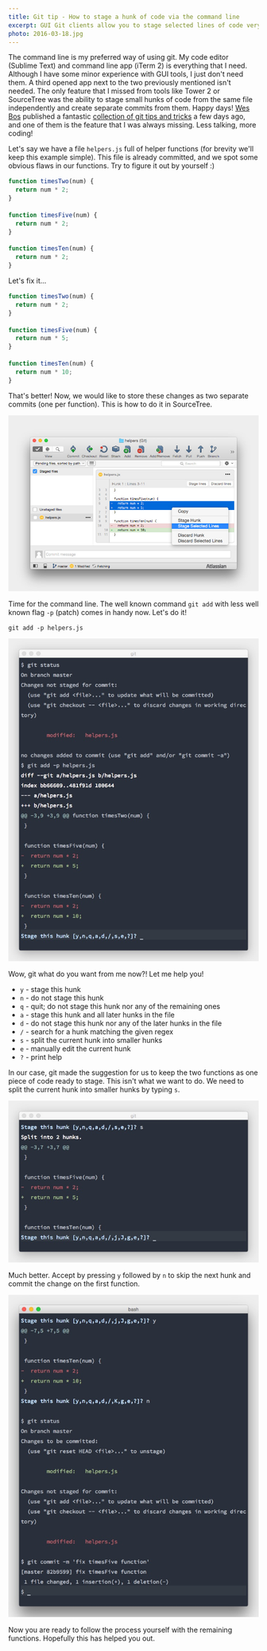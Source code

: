 ```yaml
---
title: Git tip - How to stage a hunk of code via the command line
excerpt: GUI Git clients allow you to stage selected lines of code very easily. You may not know that but doing this in the command line isn't much more difficult.
photo: 2016-03-18.jpg
---
```


The command line is my preferred way of using git. My code editor (Sublime Text) and command line app (iTerm 2) is everything that I need. Although I have some minor experience with GUI tools, I just don't need them. A third opened app next to the two previously mentioned isn't needed. The only feature that I missed from tools like Tower 2 or SourceTree was the ability to stage small hunks of code from the same file independently and create separate commits from them. Happy days! [Wes Bos](https://twitter.com/wesbos) published a fantastic [collection of git tips and tricks](http://wesbos.com/git-hot-tips/) a few days ago, and one of them is the feature that I was always missing. Less talking, more coding!

Let's say we have a file `helpers.js` full of helper functions (for brevity we'll keep this example simple). This file is already committed, and we spot some obvious flaws in our functions. Try to figure it out by yourself :)

```js
function timesTwo(num) {
  return num * 2;
}

function timesFive(num) {
  return num * 2;
}

function timesTen(num) {
  return num * 2;
}
```

Let's fix it...

```js
function timesTwo(num) {
  return num * 2;
}

function timesFive(num) {
  return num * 5;
}

function timesTen(num) {
  return num * 10;
}

```

That's better! Now, we would like to store these changes as two separate commits (one per function). This is how to do it in SourceTree.

![Staging a hunk of code in SourceTree](/photos/2016-03-18-1.jpg)

Time for the command line. The well known command `git add` with less well known flag `-p` (patch) comes in handy now. Let's do it!

```
git add -p helpers.js
```

![Staging a hunk of code in Command line](/photos/2016-03-18-2.jpg)

Wow, git what do you want from me now?! Let me help you!

- `y` - stage this hunk
- `n` - do not stage this hunk
- `q` - quit; do not stage this hunk nor any of the remaining ones
- `a` - stage this hunk and all later hunks in the file
- `d` - do not stage this hunk nor any of the later hunks in the file
- `/` - search for a hunk matching the given regex
- `s` - split the current hunk into smaller hunks
- `e` - manually edit the current hunk
- `?` - print help

In our case, git made the suggestion for us to keep the two functions as one piece of code ready to stage. This isn't what we want to do. We need to split the current hunk into smaller hunks by typing `s`.

![Split current hunk into smaller hunks in Git](/photos/2016-03-18-3.jpg)

Much better. Accept by pressing `y` followed by `n` to skip the next hunk and commit the change on the first function.

![Commit separate independent hunks of code in Git](/photos/2016-03-18-4.jpg)

Now you are ready to follow the process yourself with the remaining functions. Hopefully this has helped you out.
